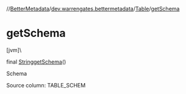 //[BetterMetadata](../../../index.md)/[dev.warrengates.bettermetadata](../index.md)/[Table](index.md)/[getSchema](get-schema.md)

# getSchema

[jvm]\

final [String](https://docs.oracle.com/javase/8/docs/api/java/lang/String.html)[getSchema](get-schema.md)()

Schema

Source column: TABLE_SCHEM
